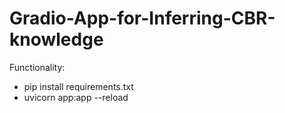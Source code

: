 # Gradio-App-for-Inferring-CBR-knowledge

Functionality:

- pip install requirements.txt
- uvicorn app:app --reload
